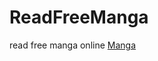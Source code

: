 # ReadFreeManga
read free manga online
[Manga ](https://freemanga.to "Read Free Manga Online With English")
